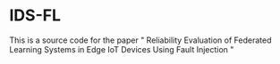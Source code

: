 # IDS-FL
This is a source code for the paper " Reliability Evaluation of Federated Learning Systems in Edge IoT Devices Using Fault Injection "

